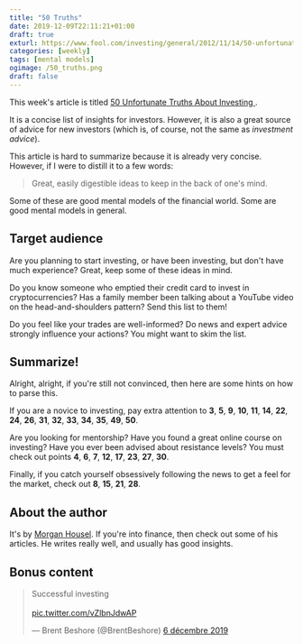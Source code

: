 ```yaml
---
title: "50 Truths"
date: 2019-12-09T22:11:21+01:00
draft: true
exturl: https://www.fool.com/investing/general/2012/11/14/50-unfortunate-truths-about-investing.aspx
categories: [weekly]
tags: [mental models]
ogimage: /50_truths.png
draft: false
---
```


This week's article is titled [50 Unfortunate Truths About Investing
](https://www.fool.com/investing/general/2012/11/14/50-unfortunate-truths-about-investing.aspx).

It is a concise list of insights for investors. However, it is also a great source of advice for new investors (which is, of course, not the same as *investment advice*).

<!--more-->

This article is hard to summarize because it is already very concise. However, if I were to distill it to a few words:

> Great, easily digestible ideas to keep in the back of one's mind.

Some of these are good mental models of the financial world. Some are good mental models in general.

## Target audience

Are you planning to start investing, or have been investing, but don't have much experience? Great, keep some of these ideas in mind.

Do you know someone who emptied their credit card to invest in cryptocurrencies?  Has a family member been talking about a YouTube video on the head-and-shoulders pattern? Send this list to them!

Do you feel like your trades are well-informed? Do news and expert advice strongly influence your actions? You might want to skim the list.

## Summarize!

Alright, alright, if you're still not convinced, then here are some hints on how to parse this.

If you are a novice to investing, pay extra attention to
**3**, **5**, **9**, **10**, **11**, **14**, **22**, **24**, **26**, **31**, **32**, **33**, **34**, **35**, **49**, **50**.

Are you looking for mentorship? Have you found a great online course on investing? Have you ever been advised about resistance levels? You must check out points **4**, **6**, **7**, **12**, **17**, **23**, **27**, **30**.

Finally, if you catch yourself obsessively following the news to get a feel for the market, check out **8**, **15**, **21**, **28**.

## About the author

It's by [Morgan Housel](https://www.collaborativefund.com/blog/authors/morgan/). If you're into finance, then check out some of his articles. He writes really well, and usually has good insights.

## Bonus content

<blockquote class="twitter-tweet" data-lang="fr"><p lang="en" dir="ltr">Successful investing <br><br> <a href="https://t.co/vZlbnJdwAP">pic.twitter.com/vZlbnJdwAP</a></p>&mdash; Brent Beshore (@BrentBeshore) <a href="https://twitter.com/BrentBeshore/status/1202947174507565057?ref_src=twsrc%5Etfw">6 décembre 2019</a></blockquote> <script async src="https://platform.twitter.com/widgets.js" charset="utf-8"></script>
